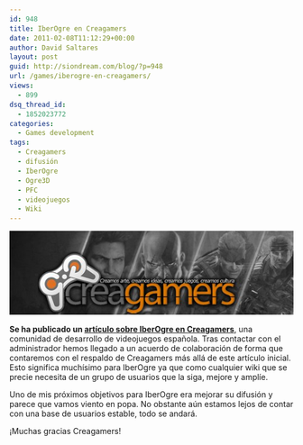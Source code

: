 ```yaml
---
id: 948
title: IberOgre en Creagamers
date: 2011-02-08T11:12:29+00:00
author: David Saltares
layout: post
guid: http://siondream.com/blog/?p=948
url: /games/iberogre-en-creagamers/
views:
  - 899
dsq_thread_id:
  - 1852023772
categories:
  - Games development
tags:
  - Creagamers
  - difusión
  - IberOgre
  - Ogre3D
  - PFC
  - videojuegos
  - Wiki
---
```


![creagamers.jpg](/img/wp/creagamers.jpg)

**Se ha publicado un [artículo sobre IberOgre en Creagamers](http://www.creagamers.es/iberogre-un-proyecto-espanol-de-ogre-engine/)**, una comunidad de desarrollo de videojuegos española. Tras contactar con el administrador hemos llegado a un acuerdo de colaboración de forma que contaremos con el respaldo de Creagamers más allá de este artículo inicial. Esto significa muchísimo para IberOgre ya que como cualquier wiki que se precie necesita de un grupo de usuarios que la siga, mejore y amplíe.

Uno de mis próximos objetivos para IberOgre era mejorar su difusión y parece que vamos viento en popa. No obstante aún estamos lejos de contar con una base de usuarios estable, todo se andará.

¡Muchas gracias Creagamers!